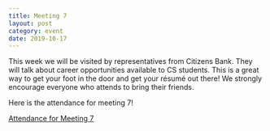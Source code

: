 ```yaml
---
title: Meeting 7
layout: post
category: event
date: 2019-10-17
---
```


This week we will be visited by representatives from Citizens Bank. 
They will talk about career opportunities available to CS students.
This is a great way to get your foot in the door and get your résumé out there!
We strongly encourage everyone who attends to bring their friends.


Here is the attendance for meeting 7!

[Attendance for Meeting 7](https://forms.gle/mxYyvVszVPXMoPNSA)

